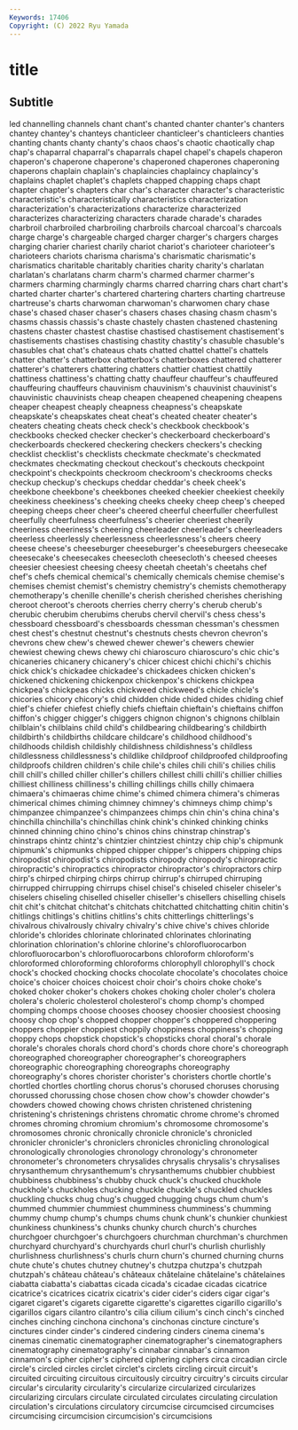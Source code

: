 ```yaml
---
Keywords: 17406
Copyright: (C) 2022 Ryu Yamada
---
```



# title

## Subtitle
led channelling
channels chant chant's chanted chanter chanter's chanters chantey chantey's chanteys
chanticleer chanticleer's chanticleers chanties chanting chants chanty chanty's chaos chaos's
chaotic chaotically chap chap's chaparral chaparral's chaparrals chapel chapel's chapels
chaperon chaperon's chaperone chaperone's chaperoned chaperones chaperoning chaperons chaplain chaplain's
chaplaincies chaplaincy chaplaincy's chaplains chaplet chaplet's chaplets chapped chapping chaps
chapt chapter chapter's chapters char char's character character's characteristic characteristic's
characteristically characteristics characterization characterization's characterizations characterize characterized characterizes characterizing characters
charade charade's charades charbroil charbroiled charbroiling charbroils charcoal charcoal's charcoals
charge charge's chargeable charged charger charger's chargers charges charging charier
chariest charily chariot chariot's charioteer charioteer's charioteers chariots charisma charisma's
charismatic charismatic's charismatics charitable charitably charities charity charity's charlatan charlatan's
charlatans charm charm's charmed charmer charmer's charmers charming charmingly charms
charred charring chars chart chart's charted charter charter's chartered chartering
charters charting chartreuse chartreuse's charts charwoman charwoman's charwomen chary chase
chase's chased chaser chaser's chasers chases chasing chasm chasm's chasms
chassis chassis's chaste chastely chasten chastened chastening chastens chaster chastest
chastise chastised chastisement chastisement's chastisements chastises chastising chastity chastity's chasuble
chasuble's chasubles chat chat's chateaus chats chatted chattel chattel's chattels
chatter chatter's chatterbox chatterbox's chatterboxes chattered chatterer chatterer's chatterers chattering
chatters chattier chattiest chattily chattiness chattiness's chatting chatty chauffeur chauffeur's
chauffeured chauffeuring chauffeurs chauvinism chauvinism's chauvinist chauvinist's chauvinistic chauvinists cheap
cheapen cheapened cheapening cheapens cheaper cheapest cheaply cheapness cheapness's cheapskate
cheapskate's cheapskates cheat cheat's cheated cheater cheater's cheaters cheating cheats
check check's checkbook checkbook's checkbooks checked checker checker's checkerboard checkerboard's
checkerboards checkered checkering checkers checkers's checking checklist checklist's checklists checkmate
checkmate's checkmated checkmates checkmating checkout checkout's checkouts checkpoint checkpoint's checkpoints
checkroom checkroom's checkrooms checks checkup checkup's checkups cheddar cheddar's cheek
cheek's cheekbone cheekbone's cheekbones cheeked cheekier cheekiest cheekily cheekiness cheekiness's
cheeking cheeks cheeky cheep cheep's cheeped cheeping cheeps cheer cheer's
cheered cheerful cheerfuller cheerfullest cheerfully cheerfulness cheerfulness's cheerier cheeriest cheerily
cheeriness cheeriness's cheering cheerleader cheerleader's cheerleaders cheerless cheerlessly cheerlessness cheerlessness's
cheers cheery cheese cheese's cheeseburger cheeseburger's cheeseburgers cheesecake cheesecake's cheesecakes
cheesecloth cheesecloth's cheesed cheeses cheesier cheesiest cheesing cheesy cheetah cheetah's
cheetahs chef chef's chefs chemical chemical's chemically chemicals chemise chemise's
chemises chemist chemist's chemistry chemistry's chemists chemotherapy chemotherapy's chenille chenille's
cherish cherished cherishes cherishing cheroot cheroot's cheroots cherries cherry cherry's
cherub cherub's cherubic cherubim cherubims cherubs chervil chervil's chess chess's
chessboard chessboard's chessboards chessman chessman's chessmen chest chest's chestnut chestnut's
chestnuts chests chevron chevron's chevrons chew chew's chewed chewer chewer's
chewers chewier chewiest chewing chews chewy chi chiaroscuro chiaroscuro's chic
chic's chicaneries chicanery chicanery's chicer chicest chichi chichi's chichis chick
chick's chickadee chickadee's chickadees chicken chicken's chickened chickening chickenpox chickenpox's
chickens chickpea chickpea's chickpeas chicks chickweed chickweed's chicle chicle's chicories
chicory chicory's chid chidden chide chided chides chiding chief chief's
chiefer chiefest chiefly chiefs chieftain chieftain's chieftains chiffon chiffon's chigger
chigger's chiggers chignon chignon's chignons chilblain chilblain's chilblains child child's
childbearing childbearing's childbirth childbirth's childbirths childcare childcare's childhood childhood's childhoods
childish childishly childishness childishness's childless childlessness childlessness's childlike childproof childproofed
childproofing childproofs children children's chile chile's chiles chili chili's chilies
chilis chill chill's chilled chiller chiller's chillers chillest chilli chilli's
chillier chillies chilliest chilliness chilliness's chilling chillings chills chilly chimaera
chimaera's chimaeras chime chime's chimed chimera chimera's chimeras chimerical chimes
chiming chimney chimney's chimneys chimp chimp's chimpanzee chimpanzee's chimpanzees chimps
chin chin's china china's chinchilla chinchilla's chinchillas chink chink's chinked
chinking chinks chinned chinning chino chino's chinos chins chinstrap chinstrap's
chinstraps chintz chintz's chintzier chintziest chintzy chip chip's chipmunk chipmunk's
chipmunks chipped chipper chipper's chippers chipping chips chiropodist chiropodist's chiropodists
chiropody chiropody's chiropractic chiropractic's chiropractics chiropractor chiropractor's chiropractors chirp chirp's
chirped chirping chirps chirrup chirrup's chirruped chirruping chirrupped chirrupping chirrups
chisel chisel's chiseled chiseler chiseler's chiselers chiseling chiselled chiseller chiseller's
chisellers chiselling chisels chit chit's chitchat chitchat's chitchats chitchatted chitchatting
chitin chitin's chitlings chitlings's chitlins chitlins's chits chitterlings chitterlings's chivalrous
chivalrously chivalry chivalry's chive chive's chives chloride chloride's chlorides chlorinate
chlorinated chlorinates chlorinating chlorination chlorination's chlorine chlorine's chlorofluorocarbon chlorofluorocarbon's chlorofluorocarbons
chloroform chloroform's chloroformed chloroforming chloroforms chlorophyll chlorophyll's chock chock's chocked
chocking chocks chocolate chocolate's chocolates choice choice's choicer choices choicest
choir choir's choirs choke choke's choked choker choker's chokers chokes
choking choler choler's cholera cholera's choleric cholesterol cholesterol's chomp chomp's
chomped chomping chomps choose chooses choosey choosier choosiest choosing choosy
chop chop's chopped chopper chopper's choppered choppering choppers choppier choppiest
choppily choppiness choppiness's chopping choppy chops chopstick chopstick's chopsticks choral
choral's chorale chorale's chorales chorals chord chord's chords chore chore's
choreograph choreographed choreographer choreographer's choreographers choreographic choreographing choreographs choreography choreography's
chores chorister chorister's choristers chortle chortle's chortled chortles chortling chorus
chorus's chorused choruses chorusing chorussed chorussing chose chosen chow chow's
chowder chowder's chowders chowed chowing chows christen christened christening christening's
christenings christens chromatic chrome chrome's chromed chromes chroming chromium chromium's
chromosome chromosome's chromosomes chronic chronically chronicle chronicle's chronicled chronicler chronicler's
chroniclers chronicles chronicling chronological chronologically chronologies chronology chronology's chronometer chronometer's
chronometers chrysalides chrysalis chrysalis's chrysalises chrysanthemum chrysanthemum's chrysanthemums chubbier chubbiest
chubbiness chubbiness's chubby chuck chuck's chucked chuckhole chuckhole's chuckholes chucking
chuckle chuckle's chuckled chuckles chuckling chucks chug chug's chugged chugging
chugs chum chum's chummed chummier chummiest chumminess chumminess's chumming chummy
chump chump's chumps chums chunk chunk's chunkier chunkiest chunkiness chunkiness's
chunks chunky church church's churches churchgoer churchgoer's churchgoers churchman churchman's
churchmen churchyard churchyard's churchyards churl churl's churlish churlishly churlishness churlishness's
churls churn churn's churned churning churns chute chute's chutes chutney
chutney's chutzpa chutzpa's chutzpah chutzpah's château château's châteaux châtelaine châtelaine's
châtelaines ciabatta ciabatta's ciabattas cicada cicada's cicadae cicadas cicatrice cicatrice's
cicatrices cicatrix cicatrix's cider cider's ciders cigar cigar's cigaret cigaret's
cigarets cigarette cigarette's cigarettes cigarillo cigarillo's cigarillos cigars cilantro cilantro's
cilia cilium cilium's cinch cinch's cinched cinches cinching cinchona cinchona's
cinchonas cincture cincture's cinctures cinder cinder's cindered cindering cinders cinema
cinema's cinemas cinematic cinematographer cinematographer's cinematographers cinematography cinematography's cinnabar cinnabar's
cinnamon cinnamon's cipher cipher's ciphered ciphering ciphers circa circadian circle
circle's circled circles circlet circlet's circlets circling circuit circuit's circuited
circuiting circuitous circuitously circuitry circuitry's circuits circular circular's circularity circularity's
circularize circularized circularizes circularizing circulars circulate circulated circulates circulating circulation
circulation's circulations circulatory circumcise circumcised circumcises circumcising circumcision circumcision's circumcisions

